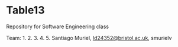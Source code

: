 # Table13
Repository for Software Engineering class

Team:
1. 
2.
3. 
4. 
5. Santiago Muriel, ld24352@bristol.ac.uk, smurielv
